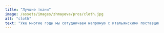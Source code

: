 ```yaml
---
title: "Лучшие ткани"
image: /assets/images/zhmayeva/pros/cloth.jpg
alt: "cloth"
text: "Уже многие годы мы сотудничаем напрямую с итальянскими поставщиками тканей, имея возможность всегда предоставить образцы самых последних и актуальных поступлений из Италии. Пошимо регулярных полотен, мы также работаем с самыми трендовыми стоками, имея на них эксклювивные предложения. Вместе мы сможем выбрать для Вас подходящий материал для будущего изделия, учитывая все пожелания и предпочтения, а также наши рекомендации."
---
```

